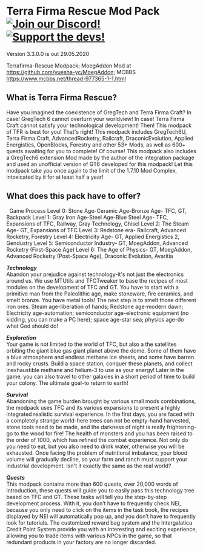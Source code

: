 # Terra Firma Rescue Mod Pack [![Join our Discord!](https://img.shields.io/discord/449966345665249290.svg?color=blue&label=Discord&logo=discord&style=flat-square)](https://discord.gg/97Mj6vK) [![Support the devs!](https://img.shields.io/badge/Patreon-Support-orange.svg?style=flat-square)](https://www.patreon.com/TeamMoeg)

Version 3.3.0.0 is out 29.05.2020

Terrafirma-Rescue Modpack; MoegAddon Mod at https://github.com/yuesha-yc/MoegAddon; MCBBS https://www.mcbbs.net/thread-977365-1-1.html

## What is Terra Firma Rescue?

Have you imagined the coexistence of GregTech and Terra Firma Craft? In case! GregTech 6 cannot overturn your worldview! In case! Terra Firma Craft cannot satisfy your technological development! Then! This modpack of TFR is best for you! That's right! This modpack includes GregTech6U, Terra Firma Craft, AdvancedRocketry, Railcraft, DraconicEvolution, Applied Energistics, OpenBlocks, Forestry and other 53+ Mods, as well as 600+ quests awaiting for you to complete! Of course! This modpack also includes a GregTech6 extension Mod made by the author of the integration package and used an unofficial version of GT6 developed for this modpack! Let this modpack take you once again to the limit of the 1.7.10 Mod Complex, intoxicated by it for at least half a year!

## What does this pack have to offer?
 
Game Process Level 0: Stone Age-Ceramic Age-Bronze Age- TFC, GT, Backpack Level 1: Gray Iron Age-Steel Age-Blue Steel Age- TFC, Expansions of TFC, Railway, Gray Technology, Chisel Level 2: The Steam Age- GT, Expansions of TFC Level 3: Redstone era- Railcraft, Advanced Rocketry, Forestry Level 4: Electricity Age- GT, Applied Energistics 2, Gendustry Level 5: Semiconductor Industry- GT, MoegAddon, Advanced Rocketry (First-Space Age) Level 6: The Age of Physics- GT, MoegAddon, Advanced Rocketry (Post-Space Age), Draconic Evolution, Avaritia

***Technology***<BR>
  Abandon your prejudice against technology-it's not just the electronics around us. We use MTUtils and TFCTweaker to base the recipes of most modules on the development of TFC and GT. You have to start with a primitive man from the Paleolithic age, make stoneware, fire ceramics, and smelt bronze. You have metal tools! The next step is to smelt those different iron ores. Steam age-liberation of hands; Redstone age-modern dawn; Electricity age-automation; semiconductor age-electronic equipment (no kidding, you can make a PC here); space age-star sea; physics age-do what God should do!
  
***Exploration***<BR>
  Your game is not limited to the world of TFC, but also a the satellites orbiting the giant blue gas giant planet above the dome. Some of them have a blue atmosphere and endless methane ice sheets, and some have barren and rocky crusts. Build a space station, conquer these planets, and collect inexhaustible methane and helium-3 to use as your energy! Later in the game, you can also travel to other galaxies in a short period of time to build your colony. The ultimate goal-to return to earth!
  
***Survival***<BR>
  Abandoning the game burden brought by various small mods combinations, the modpack uses TFC and its various expansions to present a highly integrated realistic survival experience. In the first days, you are faced with a completely strange world-here trees can not be empty-hand harvested, stone tools need to be made, and the darkness of night is really frightening-go to the wood for fire! The health of monsters and you has been raised to the order of 1000, which has refined the combat experience. Not only do you need to eat, but you also need to drink water, otherwise you will be exhausted. Once facing the problem of nutritional imbalance, your blood volume will gradually decline, so your farm and ranch must support your industrial development. Isn't it exactly the same as the real world? 
  
***Quests***<BR>
  This modpack contains more than 600 quests, over 20,000 words of introduction, these quests will guide you to easily pass this technology tree based on TFC and GT. These tasks will tell you the step-by-step development process. With it, you don’t have to frequently check NEI, because you only need to click on the items in the task book, the recipes displayed by NEI will automatically pop up, and you don’t have to frequently look for tutorials. The customized reward bag system and the Intergalatica Credit Point System provide you with an interesting and exciting experience, allowing you to trade items with various NPCs in the game, so that redundant products in your factory are no longer discarded.
